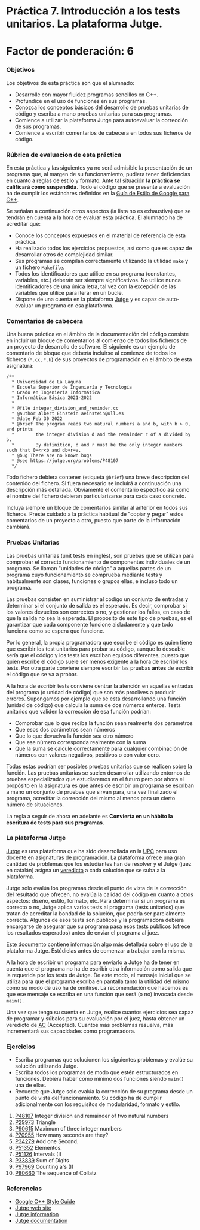 # Práctica 7. Introducción a los tests unitarios. La plataforma Jutge.

# Factor de ponderación: 6

### Objetivos
Los objetivos de esta práctica son que el alumnado:
* Desarrolle con mayor fluidez programas sencillos en C++.
* Profundice en el uso de funciones en sus programas.
* Conozca los conceptos básicos del desarrollo de pruebas unitarias de código y escriba a mano pruebas unitarias para sus programas.
* Comience a utilizar la plataforma Jutge para autoevaluar la corrección de sus programas.
* Comience a escribir comentarios de cabecera en todos sus ficheros de código.

### Rúbrica de evaluacion de esta práctica
En esta práctica y las siguientes ya no será admisible la presentación de un programa que, al margen de su funcionamiento,
pudiera tener deficiencias en cuanto a reglas de estilo y formato. 
Ante tal situación **la práctica se calificará como suspendida**.
Todo el código que se presente a evaluación ha de cumplir los estándares definidos en la 
[Guía de Estilo de Google para C++](https://google.github.io/styleguide/cppguide.html).

Se señalan a continuación otros aspectos (la lista no es exhaustiva) que se tendrán en cuenta a la hora de evaluar esta práctica.
El alumnado ha de acreditar que:

* Conoce los conceptos expuestos en el material de referencia de esta práctica.
* Ha realizado todos los ejercicios propuestos, así como que es capaz de desarrollar otros de complejidad similar.
* Sus programas se compilan correctamente utilizando la utilidad `make` y un fichero `Makefile`.
* Todos los identificadores que utilice en su programa (constantes, variables, etc.) deberán ser
  siempre significativos. No utilice nunca identificadores de una única letra, tal vez con la excepción de las
  variables que utilice para iterar en un bucle.
* Dispone de una cuenta en la plataforma [Jutge](https://jutge.org/) y es capaz de auto-evaluar un programa en esa plataforma.

### Comentarios de cabecera
Una buena práctica en el ámbito de la documentación del código consiste en incluir un bloque de comentarios al comienzo
de todos los ficheros de un proyecto de desarrollo de software.
El siguiente es un ejemplo de comentario de bloque que debería incluirse al comienzo de todos los ficheros
(`*.cc`, `*.h`) de sus proyectos de programación en el ámbito de esta asignatura:

```
/**
  * Universidad de La Laguna
  * Escuela Superior de Ingeniería y Tecnología
  * Grado en Ingeniería Informática
  * Informática Básica 2021-2022
  *
  * @file integer_division_and_reminder.cc
  * @author Albert Einstein aeinstein@ull.es
  * @date Feb 30 2022
  * @brief The program reads two natural numbers a and b, with b > 0, and prints 
  *        the integer division d and the remainder r of a divided by b.
  *        By definition, d and r must be the only integer numbers such that 0=<r<b and db+r=a.
  * @bug There are no known bugs
  * @see https://jutge.org/problems/P48107
  */
```

Todo fichero debiera contener (etiqueta `@brief`) una breve descripción del contenido del fichero.
Si fuera necesario se incluirá a continuación una descripción más detallada.
Obviamente el comentario específico así como el nombre del fichero debieran particularizarse para cada caso
concreto.

Incluya siempre un bloque de comentarios similar al anterior en todos sus ficheros.
Preste cuidado a la práctica habitual de "copiar y pegar" estos comentarios de un proyecto a otro, puesto que parte de la
información cambiará.

### Pruebas Unitarias
Las pruebas unitarias (unit tests en inglés), son pruebas que se utilizan para comprobar el correcto funcionamiento de
componentes individuales de un programa.
Se llaman "unidades de código" a aquellas partes de un programa cuyo funcionamiento se comprueba mediante tests 
y habitualmente son clases, funciones o grupos ellas, e incluso todo un programa.

Las pruebas consisten en suministrar al código un conjunto de entradas y determinar si  el conjunto de salida es el esperado. 
Es decir, comprobar si los valores devueltos son correctos o no, y gestionar los fallos, en caso de que la salida no sea la esperada.
El propósito de este tipo de pruebas, es el garantizar que cada componente funcione aisladamente y que todo funciona como se espera que funcione.

Por lo general, la propia programadora que escribe el código es quien tiene que escribir 
los test unitarios para probar su código, aunque lo deseable sería que el código y los tests los escriban
equipos diferentes, puesto que quien escribe el código suele ser menos exigente a la hora de escribir
los tests.
Por otra parte conviene siempre escribir las pruebas **antes** de escribir el código que se va a probar.

A la hora de escribir tests conviene centrar la atención en aquellas entradas del programa (o unidad de código)
que son más proclives a producir errores.
Supongamos por ejemplo que se está desarrollando una función (unidad de código) que calcula la suma de dos números enteros.
Tests unitarios que validen la corrección de esa función podrían: 
* Comprobar que lo que reciba la función sean realmente dos parámetros
* Que esos dos parámetros sean números
* Que lo que devuelva la función sea otro número
* Que ese número corresponda realmente con la suma
* Que la suma se calcule correctamente para cualquier combinación de números con valores negativos, positivos o con valor cero.

Todas estas podrían ser posibles pruebas unitarias que se realicen sobre la función.
Las pruebas unitarias  se suelen desarrollar utilizando entornos de pruebas especializados que estudiaremos en el futuro
pero por ahora el propósito en la asignatura es que antes de escribir un programa se escriban a mano un conjunto de pruebas
que sirvan para, una vez finalizado el programa, acreditar la corrección del mismo al menos para un cierto número de situaciones.

La regla a seguir de ahora en adelante es **Convierta en un hábito la escritura de tests para sus programas**.

### La plataforma Jutge
[Jutge](https://jutge.org/) es una plataforma que ha sido desarrollada en la
[UPC](https://www.upc.edu/en) para uso docente en asignaturas de programación.
La plataforma ofrece una gran cantidad de problemas que los estudiantes han
de resolver y el Jutge (juez en catalán) asigna un 
[veredicto](https://jutge.org/documentation/verdicts) 
a cada solución que se suba a la plataforma.

Jutge solo evalúa los programas desde el punto de vista de la corrección del resultado que ofrecen, 
no evalúa la calidad del código en cuanto a otros aspectos: diseño, estilo, formato, etc.
Para determinar si un programa es correcto o no, Jutge aplica varios tests al programa (tests unitarios)
que tratan de acreditar la bondad de la solución, que podría ser parcialmente correcta.
Algunos de esos tests son públicos y la programadora debiera encargarse de asegurar que su programa pasa
esos tests públicos (ofrece los resultados esperados) antes de enviar el programa al juez.

[Este documento](https://docs.google.com/presentation/d/14UvZPw4OJvogp6afLeouOAODcBNo5JhgePBQfkiAkic/edit?usp=sharing)
contiene información algo más detallada sobre el uso de la plataforma Jutge. 
Estúdielas antes de comenzar a trabajar con la misma.

A la hora de escribir un programa para enviarlo a Jutge ha de tener en cuenta que el programa no ha 
de escribir otra información como salida que la requerida por los tests de Jutge.
De este modo, el mensaje inicial que se utiliza para que el programa escriba en pantalla tanto la utilidad
del mismo como su modo de uso ha de omitirse.
La recomendación que hacemos es que ese mensaje se escriba en una función que será (o no) invocada desde `main()`.

Una vez que tenga su cuenta en Jutge, realice cuantos ejercicios sea capaz de programar y súbalos para su evaluación
por el juez, hasta obtener un veredicto de 
[AC](https://jutge.org/documentation/verdicts/AC)
(Accepted).
Cuantos más problemas resuelva, más incrementará sus capacidades como programadora.

### Ejercicios
* Escriba programas que solucionen los siguientes problemas y evalúe su solución utilizando Jutge.
* Escriba todos los programas de modo que estén estructurados en funciones.
Debiera haber como mínimo dos funciones siendo `main()` una de ellas.
* Recuerde que Jutge solo evalúa la corrección de su programa desde un punto de vista del funcionamiento.
Su código ha de cumplir adicionalmente con los requisitos de modularidad, formato y estilo.

1. [P48107](https://jutge.org/problems/P48107) Integer division and remainder of two natural numbers
2. [P29973](https://jutge.org/problems/P29973) Triangle
3. [P90615](https://jutge.org/problems/P90615) Maximum of three integer numbers
4. [P70955](https://jutge.org/problems/P70955) How many seconds are they?
5. [P34279](https://jutge.org/problems/P34279) Add one Second.
6. [P51352](https://jutge.org/problems/P51352) Elementos.
7. [P51126](https://jutge.org/problems/P51126) Intervals (I)
8. [P33839](https://jutge.org/problems/P33839) Sum of Digits 
9. [P97969](https://jutge.org/problems/P97969) Counting a's (I)
10. [P80660](https://jutge.org/problems/P80660) The sequence of Collatz

### Referencias
* [Google C++ Style Guide](https://google.github.io/styleguide/cppguide.html)
* [Jutge web site](https://jutge.org/)
* [Jutge information](https://docs.google.com/presentation/d/14UvZPw4OJvogp6afLeouOAODcBNo5JhgePBQfkiAkic/edit?usp=sharing)
* [Jutge documentation](https://jutge.org/documentation)

